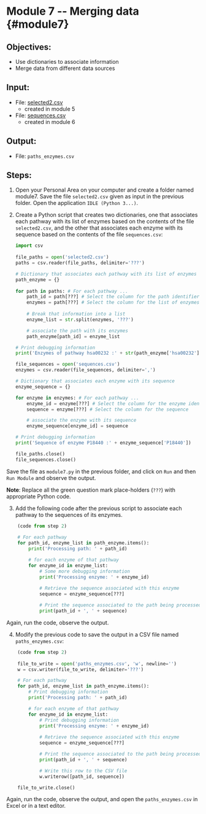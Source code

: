 # Module 7 -- Merging data {#module7}

## Objectives:
- Use dictionaries to associate information
- Merge data from different data sources

## Input:
- File: [selected2.csv](files/selected2.csv)
    - created in module 5
- File: [sequences.csv](files/sequences.csv)
    - created in module 6

## Output:
- File: `paths_enzymes.csv`

## Steps:

1. Open your Personal Area on your computer and create a folder named module7.
Save the file `selected2.csv` given as input in the previous folder.
Open the application `IDLE (Python 3...)`.

2. Create a Python script that creates two dictionaries, one that associates each pathway with its list of enzymes based on the contents of the file `selected2.csv`, and the other that associates each enzyme with its sequence based on the contents of the file `sequences.csv`:
	```python
	import csv
	   
	file_paths = open('selected2.csv')
	paths = csv.reader(file_paths, delimiter='???')

	# Dictionary that associates each pathway with its list of enzymes 
	path_enzyme = {}
		
	for path in paths: # For each pathway ...
		path_id = path[???] # Select the column for the path identifier
		enzymes = path[???] # Select the column for the list of enzymes
				
		# Break that information into a list
		enzyme_list = str.split(enzymes, '???')

		# associate the path with its enzymes
		path_enzyme[path_id] = enzyme_list

	# Print debugging information
	print('Enzymes of pathway hsa00232 :' + str(path_enzyme['hsa00232']))

	file_sequences = open('sequences.csv')
	enzymes = csv.reader(file_sequences, delimiter=',')

	# Dictionary that associates each enzyme with its sequence
	enzyme_sequence = {}

	for enzyme in enzymes: # For each pathway ...
		enzyme_id = enzyme[???] # Select the column for the enzyme identifier
		sequence = enzyme[???] # Select the column for the sequence

		# associate the enzyme with its sequence       
		enzyme_sequence[enzyme_id] = sequence

	# Print debugging information
	print('Sequence of enzyme P18440 :' + enzyme_sequence['P18440'])

	file_paths.close()
	file_sequences.close()
	```

Save the file as `module7.py` in the previous folder, and click on `Run` and then `Run Module` and observe the output.

**Note**: Replace all the green question mark place-holders (`???`) with appropriate Python code.
	
3. Add the following code after the previous script to associate each pathway to the sequences of its enzymes.
```python
	(code from step 2)
	
	# For each pathway
	for path_id, enzyme_list in path_enzyme.items():
		print('Processing path: ' + path_id)

		# for each enzyme of that pathway 
		for enzyme_id in enzyme_list:
			# Some more debugging information
			print('Processing enzyme: ' + enzyme_id)
			
			# Retrieve the sequence associated with this enzyme
			sequence = enzyme_sequence[???]

			# Print the sequence associated to the path being processed
			print(path_id + ', ' + sequence)
```

Again, run the code, observe the output.

4. Modify the previous code to save the output in a CSV file named `paths_enzymes.csv`:
```python
	(code from step 2)
	
	file_to_write = open('paths_enzymes.csv', 'w', newline='')
	w = csv.writer(file_to_write, delimiter='???')

	# For each pathway
	for path_id, enzyme_list in path_enzyme.items():
		# Print debugging information
		print('Processing path: ' + path_id)

		# for each enzyme of that pathway 
		for enzyme_id in enzyme_list:
			# Print debugging information
			print('Processing enzyme: ' + enzyme_id)
			
			# Retrieve the sequence associated with this enzyme
			sequence = enzyme_sequence[???]

			# Print the sequence associated to the path being processed
			print(path_id + ', ' + sequence)

			# Write this row to the CSV file
			w.writerow([path_id, sequence])

	file_to_write.close()
```

Again, run the code, observe the output, and open the `paths_enzymes.csv` in Excel or in a text editor.


